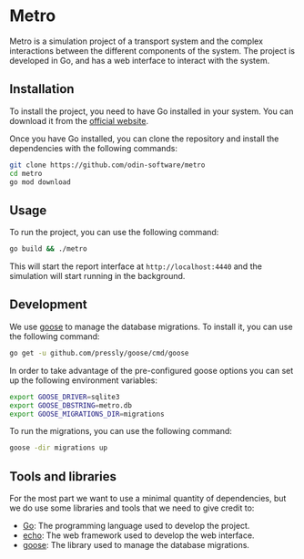 # Metro

Metro is a simulation project of a transport system and the complex interactions between the different components of the system. The project is developed in Go, and has a web interface to interact with the system.

## Installation

To install the project, you need to have Go installed in your system. You can download it from the [official website](https://golang.org/).

Once you have Go installed, you can clone the repository and install the dependencies with the following commands:

```bash
git clone https://github.com/odin-software/metro
cd metro
go mod download
```

## Usage

To run the project, you can use the following command:

```bash
go build && ./metro
```

This will start the report interface at `http://localhost:4440` and the simulation will
start running in the background.

## Development

We use [goose](https://github.com/pressly/goose) to manage the database migrations. To install it, you can use the following command:

```bash
go get -u github.com/pressly/goose/cmd/goose
```

In order to take advantage of the pre-configured goose options you can set up the following environment variables:

```bash
export GOOSE_DRIVER=sqlite3
export GOOSE_DBSTRING=metro.db
export GOOSE_MIGRATIONS_DIR=migrations
```

To run the migrations, you can use the following command:

```bash
goose -dir migrations up
```

## Tools and libraries

For the most part we want to use a minimal quantity of dependencies, but we do use some libraries and tools that we need to give credit to:

- [Go](https://golang.org/): The programming language used to develop the project.
- [echo](https://echo.labstack.com/): The web framework used to develop the web interface.
- [goose](https://github.com/pressly/goose): The library used to manage the database migrations.
